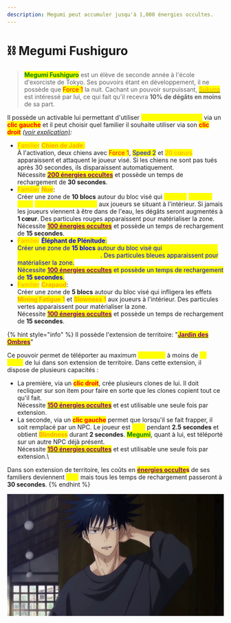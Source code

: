 ```yaml
---
description: Megumi peut accumuler jusqu'à 1,000 énergies occultes.
---
```


# ⛓ Megumi Fushiguro

> <mark style="color:green;">**Megumi Fushiguro**</mark> est un élève de seconde année à l'école d'exorciste de Tokyo. Ses pouvoirs étant en développement, il ne possède que <mark style="color:red;">Force 1</mark> la nuit. Cachant un pouvoir surpuissant, [<mark style="color:orange;">Sukuna</mark>](../solitaires/sukuna.md) est intéressé par lui, ce qui fait qu'il recevra **10% de dégâts en moins** de sa part.

Il possède un activable lui permettant d'utiliser <mark style="color:yellow;">**4 familiers différents**</mark> via un <mark style="color:red;">**clic gauche**</mark> et il peut choisir quel familier il souhaite utiliser via son <mark style="color:red;">**clic droit**</mark> [_(voir explication)_](../../specifites/objets-de-pouvoir.md)_:_

* &#x20;   <mark style="color:orange;">Familier</mark> <mark style="color:orange;"></mark><mark style="color:orange;">**Chien de Jade**</mark><mark style="color:orange;">:</mark>\
  À l'activation, deux chiens avec <mark style="color:red;">Force 1</mark>, <mark style="color:blue;">Speed 2</mark> et <mark style="color:orange;">20 cœurs</mark> apparaissent et attaquent le joueur visé. Si les chiens ne sont pas tués après 30 secondes, ils disparaissent automatiquement.\
  Nécessite [<mark style="color:purple;">**200 énergies occultes**</mark>](../../specifites/energie-occulte.md) et possède un temps de rechargement de **30 secondes**.
* &#x20;   <mark style="color:orange;">Familier</mark> <mark style="color:orange;">**Nue**</mark>:\
  Créer une zone de **10 blocs** autour du bloc visé qui <mark style="color:yellow;">infligera</mark> <mark style="color:yellow;"></mark><mark style="color:yellow;">**un demi cœur**</mark> <mark style="color:yellow;"></mark><mark style="color:yellow;">de dégât par seconde</mark> aux joueurs se situant à l'intérieur. Si jamais les joueurs viennent à être dans de l'eau, les dégâts seront augmentés à **1 cœur**. Des particules rouges apparaissent pour matérialiser la zone.\
  Nécessite [<mark style="color:purple;">**100 énergies occultes**</mark>](../../specifites/energie-occulte.md) et possède un temps de rechargement de **15 secondes**.
* &#x20;   <mark style="color:orange;">Familier</mark> <mark style="color:orange;"><mark style="color:blue;">**Éléphant de Plénitude**<mark style="color:blue;"></mark>:\
  Créer une zone de **15 blocs** autour du bloc visé qui <mark style="color:yellow;">placera de l'eau au niveau des pieds des joueurs</mark>. Des particules bleues apparaissent pour matérialiser la zone.\
  Nécessite [<mark style="color:purple;">**100 énergies occultes**</mark>](../../specifites/energie-occulte.md) et possède un temps de rechargement de **15 secondes**.
* &#x20;   <mark style="color:orange;">Familier</mark> <mark style="color:orange;">**Crapaud**</mark>:\
  Créer une zone de **5 blocs** autour du bloc visé qui infligera les effets <mark style="color:orange;">**Mining Fatigue 1**</mark> et <mark style="color:orange;">**Slowness 1**</mark> aux joueurs à l'intérieur. Des particules vertes apparaissent pour matérialiser la zone.\
  Nécessite [<mark style="color:purple;">**100 énergies occultes**</mark>](../../specifites/energie-occulte.md) et possède un temps de rechargement de **15 secondes**.

{% hint style="info" %}
Il possède l'extension de territoire: "[<mark style="color:purple;">**Jardin des Ombres**</mark>](../../extensions-de-territoire/jardin-des-ombres.md)"

Ce pouvoir permet de téléporter au maximum <mark style="color:yellow;">**5 joueurs**</mark> à moins de <mark style="color:yellow;">**10 blocs**</mark> de lui dans son extension de territoire. Dans cette extension, il dispose de plusieurs capacités :

* La première, via un <mark style="color:red;">**clic droit**</mark>, crée plusieurs clones de lui. Il doit recliquer sur son item pour faire en sorte que les clones copient tout ce qu'il fait.\
  Nécessite [<mark style="color:purple;">**150 énergies occultes**</mark>](../../specifites/energie-occulte.md) et est utilisable une seule fois par extension.
* La seconde, via un <mark style="color:red;">**clic gauche**</mark> permet que lorsqu'il se fait frapper, il soit remplacé par un NPC. Le joueur est <mark style="color:yellow;">**stun**</mark> pendant **2.5 secondes** et obtient <mark style="color:orange;">**Blindness**</mark> durant **2 secondes**. <mark style="color:green;">**Megumi**</mark>, quant à lui, est téléporté sur un autre NPC déjà présent.\
  Nécessite [<mark style="color:purple;">**150 énergies occultes**</mark>](../../specifites/energie-occulte.md) et est utilisable une seule fois par extension.\


Dans son extension de territoire, les coûts en [<mark style="color:purple;">**énergies occulte**</mark>](../../specifites/energie-occulte.md)<mark style="color:purple;">**s**</mark> de ses familiers deviennent <mark style="color:yellow;">**nuls**</mark> mais tous les temps de rechargement passeront à **30 secondes**.
{% endhint %}



![](../../../.gitbook/assets/maxresdefault.jpg)



